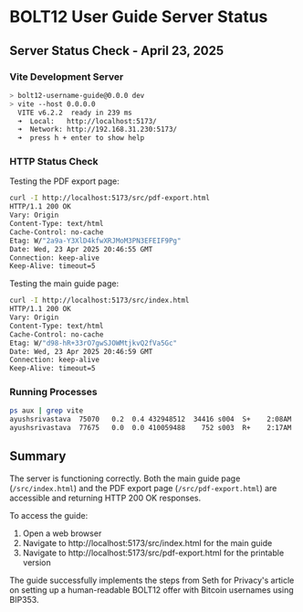 # BOLT12 User Guide Server Status

## Server Status Check - April 23, 2025

### Vite Development Server
```bash
> bolt12-username-guide@0.0.0 dev
> vite --host 0.0.0.0
  VITE v6.2.2  ready in 239 ms
  ➜  Local:   http://localhost:5173/
  ➜  Network: http://192.168.31.230:5173/
  ➜  press h + enter to show help
```

### HTTP Status Check
Testing the PDF export page:
```bash
curl -I http://localhost:5173/src/pdf-export.html
HTTP/1.1 200 OK
Vary: Origin
Content-Type: text/html
Cache-Control: no-cache
Etag: W/"2a9a-Y3XlD4kfwXRJMoM3PN3EFEIF9Pg"
Date: Wed, 23 Apr 2025 20:46:55 GMT
Connection: keep-alive
Keep-Alive: timeout=5
```

Testing the main guide page:
```bash
curl -I http://localhost:5173/src/index.html
HTTP/1.1 200 OK
Vary: Origin
Content-Type: text/html
Cache-Control: no-cache
Etag: W/"d98-hR+33rO7gwSJOWMtjkvQ2fVa5Gc"
Date: Wed, 23 Apr 2025 20:46:59 GMT
Connection: keep-alive
Keep-Alive: timeout=5
```

### Running Processes
```bash
ps aux | grep vite
ayushsrivastava  75070   0.2  0.4 432948512  34416 s004  S+    2:08AM   0:04.71 node /Users/ayushsrivastava/Downloads/bolt12-username-guide/node_modules/.bin/vite --host 0.0.0.0
ayushsrivastava  77675   0.0  0.0 410059488    752 s003  R+    2:17AM   0:00.00 grep vite
```

## Summary

The server is functioning correctly. Both the main guide page (`/src/index.html`) and the PDF export page (`/src/pdf-export.html`) are accessible and returning HTTP 200 OK responses.

To access the guide:
1. Open a web browser
2. Navigate to http://localhost:5173/src/index.html for the main guide
3. Navigate to http://localhost:5173/src/pdf-export.html for the printable version

The guide successfully implements the steps from Seth for Privacy's article on setting up a human-readable BOLT12 offer with Bitcoin usernames using BIP353. 
